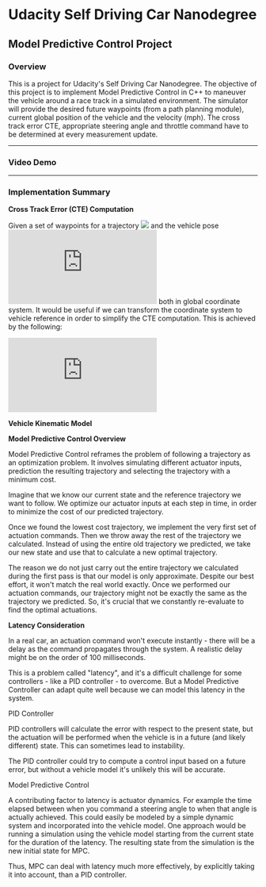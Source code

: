 # Udacity Self Driving Car Nanodegree
## Model Predictive Control Project 

### Overview

This is a project for Udacity's Self Driving Car Nanodegree. The objective of this project is to implement Model Predictive Control in C++ to maneuver the vehicle around a race track in a simulated environment. The simulator will provide the desired future waypoints (from a path planning module), current global position of the vehicle and the velocity (mph). The cross track error CTE, appropriate steering angle and throttle command have to be determined at every measurement update.

---

### Video Demo



---

### Implementation Summary

**Cross Track Error (CTE) Computation**

Given a set of waypoints for a trajectory ![](https://latex.codecogs.com/gif.latex?\left\{(x_{w,1},y_{w,1})^{T},(x_{w,2},y_{w,2})^{T},...,(x_{w,n},y_{w,n})^{T}\right\}) and the vehicle pose ![](https://latex.codecogs.com/gif.latex?%28x_%7Bp%7D%2Cy_%7Bp%7D%2C%5Ctheta_%7Bp%7D%29%5ET) both in global coordinate system. It would be useful if we can transform the coordinate system to vehicle reference in order to simplify the CTE computation. This is achieved by the following:

![](https://latex.codecogs.com/gif.latex?%5Cbegin%7Bpmatrix%7Dx_%7Bcentered%7D%5C%5Cy_%7Bcentered%7D%5Cend%7Bpmatrix%7D%3D%5Cbegin%7Bpmatrix%7Dx_%7Bw%2Ci%7D%5C%5Cy_%7Bw%2Ci%7D%5Cend%7Bpmatrix%7D-%5Cbegin%7Bpmatrix%7Dx_%7Bp%7D%5C%5Cy_%7Bp%7D%5Cend%7Bpmatrix%7D)

**Vehicle Kinematic Model**

**Model Predictive Control Overview**

Model Predictive Control reframes the problem of following a trajectory as an optimization problem. It involves simulating different actuator inputs, prediction the resulting trajectory and selecting the trajectory with a minimum cost.

Imagine that we know our current state and the reference trajectory we want to follow. We optimize our actuator inputs at each step in time, in order to minimize the cost of our predicted trajectory.

Once we found the lowest cost trajectory, we implement the very first set of actuation commands. Then we throw away the rest of the trajectory we calculated. Instead of using the entire old trajectory we predicted, we take our new state and use that to calculate a new optimal trajectory.

The reason we do not just carry out the entire trajectory we calculated during the first pass is that our model is only approximate. Despite our best effort, it won't match the real world exactly. Once we performed our actuation commands, our trajectory might not be exactly the same as the trajectory we predicted. So, it's crucial that we constantly re-evaluate to find the optimal actuations.


**Latency Consideration**

In a real car, an actuation command won't execute instantly - there will be a delay as the command propagates through the system. A realistic delay might be on the order of 100 milliseconds.

This is a problem called "latency", and it's a difficult challenge for some controllers - like a PID controller - to overcome. But a Model Predictive Controller can adapt quite well because we can model this latency in the system.

PID Controller

PID controllers will calculate the error with respect to the present state, but the actuation will be performed when the vehicle is in a future (and likely different) state. This can sometimes lead to instability.

The PID controller could try to compute a control input based on a future error, but without a vehicle model it's unlikely this will be accurate.

Model Predictive Control

A contributing factor to latency is actuator dynamics. For example the time elapsed between when you command a steering angle to when that angle is actually achieved. This could easily be modeled by a simple dynamic system and incorporated into the vehicle model. One approach would be running a simulation using the vehicle model starting from the current state for the duration of the latency. The resulting state from the simulation is the new initial state for MPC.

Thus, MPC can deal with latency much more effectively, by explicitly taking it into account, than a PID controller.

